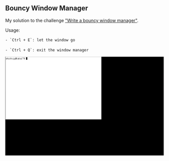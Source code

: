 ## Bouncy Window Manager

My solution to the challenge ["Write a bouncy window manager"](https://jvns.ca/blog/2019/11/25/challenge--make-a-bouncy-window-manager/).

Usage:

    - `Ctrl + E`: let the window go

    - `Ctrl + Q`: exit the window manager

![demo](demo.gif)